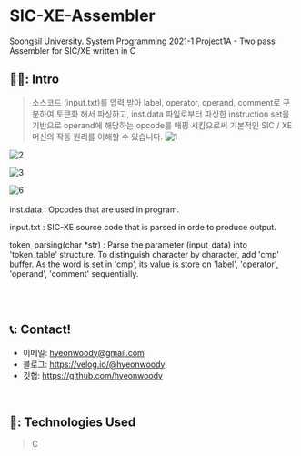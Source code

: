 # SIC-XE-Assembler
Soongsil University. System Programming 2021-1 Project1A - Two pass Assembler for SIC/XE written in C
## 🧑‍💻: Intro
>소스코드 (input.txt)를 입력 받아 label, operator, operand, comment로 구분하여 토큰화 해서 파싱하고,
inst.data 파일로부터 파싱한 instruction set을 기반으로 operand에 해당하는 opcode를 매핑 시킴으로써 기본적인 SIC / XE 머신의 작동 원리를 이해할 수 있습니다.
![1](https://user-images.githubusercontent.com/75844701/224520533-acb44d62-b3b1-4eb4-bf33-fb64456e1547.png)

![2](https://user-images.githubusercontent.com/75844701/224520854-9b684944-0e41-4327-922c-ba798182537a.png)

![3](https://user-images.githubusercontent.com/75844701/224520861-5cd224de-9444-48bf-9e2c-a708d80d577c.png)

![6](https://user-images.githubusercontent.com/75844701/224520548-f393c0ba-c5e1-41ea-a16e-27e6cb5dccdb.png)
</br>
</br>
inst.data :
Opcodes that are used in program.
</br>

input.txt :
SIC-XE source code that is parsed in orde to produce output.
</br>

token_parsing(char *str) :
Parse the parameter (input_data) into 'token_table' structure.
To distinguish character by character, add  'cmp' buffer.
As the word is set in 'cmp', its value is store on 'label', 'operator', 'operand', 'comment' sequentially.

</br>
</br>

## 📞: Contact!

- 이메일: hyeonwoody@gmail.com
- 블로그: https://velog.io/@hyeonwoody
- 깃헙: https://github.com/hyeonwoody

</br>

## 🧱: Technologies Used
>C
